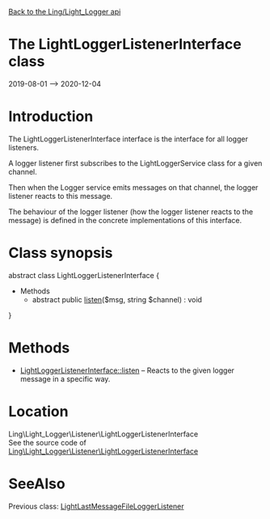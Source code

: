 [Back to the Ling/Light_Logger api](https://github.com/lingtalfi/Light_Logger/blob/master/doc/api/Ling/Light_Logger.md)



The LightLoggerListenerInterface class
================
2019-08-01 --> 2020-12-04






Introduction
============

The LightLoggerListenerInterface interface is the interface for all logger listeners.

A logger listener first subscribes to the LightLoggerService class for a given channel.

Then when the Logger service emits messages on that channel, the logger listener reacts to this message.

The behaviour of the logger listener (how the logger listener reacts to the message) is defined in the concrete
implementations of this interface.



Class synopsis
==============


abstract class <span class="pl-k">LightLoggerListenerInterface</span>  {

- Methods
    - abstract public [listen](https://github.com/lingtalfi/Light_Logger/blob/master/doc/api/Ling/Light_Logger/Listener/LightLoggerListenerInterface/listen.md)($msg, string $channel) : void

}






Methods
==============

- [LightLoggerListenerInterface::listen](https://github.com/lingtalfi/Light_Logger/blob/master/doc/api/Ling/Light_Logger/Listener/LightLoggerListenerInterface/listen.md) &ndash; Reacts to the given logger message in a specific way.





Location
=============
Ling\Light_Logger\Listener\LightLoggerListenerInterface<br>
See the source code of [Ling\Light_Logger\Listener\LightLoggerListenerInterface](https://github.com/lingtalfi/Light_Logger/blob/master/Listener/LightLoggerListenerInterface.php)



SeeAlso
==============
Previous class: [LightLastMessageFileLoggerListener](https://github.com/lingtalfi/Light_Logger/blob/master/doc/api/Ling/Light_Logger/Listener/LightLastMessageFileLoggerListener.md)<br>
